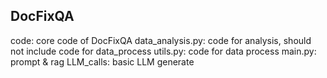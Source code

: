 ## DocFixQA
code: core code of DocFixQA
    data_analysis.py: code for analysis, should not include code for data_process
    utils.py: code for data process
    main.py: prompt & rag
    LLM_calls: basic LLM generate
